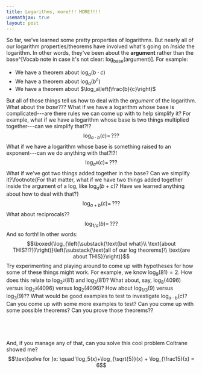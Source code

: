 ```yaml
---
title: Logarithms, more!!! MORE!!!!
usemathjax: true
layout: post
---
```



So far, we've learned some pretty properties of logarithms. But nearly all of our logarithm properties/theorems have involved what's going on *inside* the logarithm. In other words, they've been about the **argument** rather than the base^[Vocab note in case it's not clear: $\displaystyle \log_\text{base}(\text{argument})$]. For example:

* We have a theorem about $\log_a(b\cdot c)$
* We have a theorem about $\log_a\left(b^c\right)$
* We have a theorem about $\log_a\left(\frac{b}{c}\right)$

But all of those things tell us how to deal with the *argument* of the logarithm. What about the *base*??? What if we have a logarithm whose base is complicated---are there rules we can come up with to help simplify it? For example, what if we have a logarithm whose base is two things multiplied together---can we simplify that?!?
$$\log_{a\cdot b} (c) = \, ???$$
What if we have a logarithm whose base is something raised to an exponent---can we do anything with that?!?!
$$\log_{a^b}(c) = \, ???$$
What if we've got two things added together in the base? Can we simplify it?\footnote{For that matter, what if we have two things added together inside the argument of a log, like $\log_a(b+c)$? Have we learned anything about how to deal with that?}
$$\log_{a+b}(c) = \,???$$
What about reciprocals??
$$\log_{1/a}(b) = \,???$$
And so forth! In other words:
$$\boxed{\log_{\left(\substack{\text{but what}\\ \text{about THIS?!?}}\right)}\left(\substack{\text{all of our log theorems}\\ \text{are about THIS}}\right)}$$
Try experimenting and playing around to come up with hypotheses for how some of these things might work. For example, we know $\log_9(81)=2$. How does this relate to $\log_{3^2}(81)$ and $\log_{3}(81)$? What about, say, $\log_8(4096)$ versus $\log_{2^3}(4096)$ versus $\log_2(4096)$? How about $\log_{1/3}(9)$ versus  $\log_3(9)$?? What would be good examples to test to investigate $\log_{a\cdot b}(c)$? Can you come up with some more examples to test? Can you come up with some possible theorems? Can you prove those theorems??

<div style='height:3em'></div>

And, if you manage any of that, can you solve this cool problem Coltrane showed me?
$$\text{solve for }x: \quad \log_5(x)+\log_{\sqrt{5}}(x) + \log_{\frac15}(x) = 6$$
